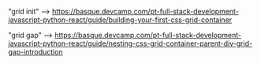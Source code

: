 "grid init" --> https://basque.devcamp.com/pt-full-stack-development-javascript-python-react/guide/building-your-first-css-grid-container

"grid gap" --> https://basque.devcamp.com/pt-full-stack-development-javascript-python-react/guide/nesting-css-grid-container-parent-div-grid-gap-introduction
